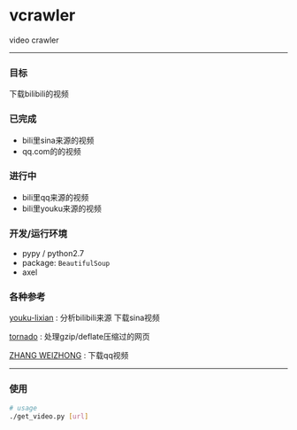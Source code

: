 # vcrawler

video crawler

---------

### 目标

下载bilibili的视频

### 已完成

- bili里sina来源的视频
- qq.com的的视频

### 进行中

- bili里qq来源的视频
- bili里youku来源的视频

### 开发/运行环境

- pypy / python2.7
- package: `BeautifulSoup`
- axel

### 各种参考

[youku-lixian](https://github.com/iambus/youku-lixian)
: 分析bilibili来源
  下载sina视频

[tornado](https://github.com/facebook/tornado)
: 处理gzip/deflate压缩过的网页

[ZHANG WEIZHONG](http://www.zhangweizhong.com/2011/07/qq-video-resources-leak-problem/)
: 下载qq视频

----------

### 使用

```bash
# usage
./get_video.py [url]
```
